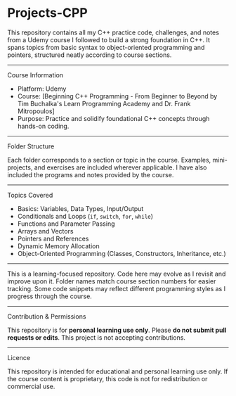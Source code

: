 # Projects-CPP

This repository contains all my C++ practice code, challenges, and notes from a Udemy course I followed to build a strong foundation in C++. It spans topics from basic syntax to object-oriented programming and pointers, structured neatly according to course sections.

---

 Course Information

- Platform: Udemy  
- Course: [Beginning C++ Programming - From Beginner to Beyond by Tim Buchalka's Learn Programming Academy and Dr. Frank Mitropoulos]  
- Purpose: Practice and solidify foundational C++ concepts through hands-on coding.

---

Folder Structure

Each folder corresponds to a section or topic in the course. Examples, mini-projects, and exercises are included wherever applicable.
I have also included the programs and notes provided by the course. 

--- 
Topics Covered

-  Basics: Variables, Data Types, Input/Output
-  Conditionals and Loops (`if`, `switch`, `for`, `while`)
-  Functions and Parameter Passing
-  Arrays and Vectors
-  Pointers and References
-  Dynamic Memory Allocation
-  Object-Oriented Programming (Classes, Constructors, Inheritance, etc.)

---
This is a learning-focused repository. Code here may evolve as I revisit and improve upon it.
Folder names match course section numbers for easier tracking.
Some code snippets may reflect different programming styles as I progress through the course.

---
 Contribution & Permissions

This repository is for **personal learning use only**. 
Please **do not submit pull requests or edits**. This project is not accepting contributions.

---
Licence


This repository is intended for educational and personal learning use only.
If the course content is proprietary, this code is not for redistribution or commercial use.



  
